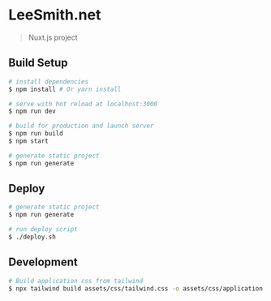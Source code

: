 # LeeSmith.net

> Nuxt.js project

## Build Setup

``` bash
# install dependencies
$ npm install # Or yarn install

# serve with hot reload at localhost:3000
$ npm run dev

# build for production and launch server
$ npm run build
$ npm start

# generate static project
$ npm run generate
```

## Deploy

``` bash
# generate static project
$ npm run generate

# run deploy script
$ ./deploy.sh
```

## Development

``` bash
# Build application css from tailwind
$ npx tailwind build assets/css/tailwind.css -o assets/css/application.css
```
